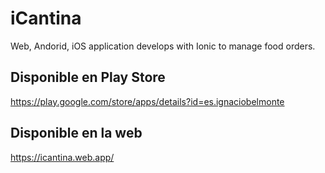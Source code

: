 # iCantina
Web, Andorid, iOS application develops with Ionic to manage food orders.

## Disponible en Play Store

https://play.google.com/store/apps/details?id=es.ignaciobelmonte

## Disponible en la web

https://icantina.web.app/

